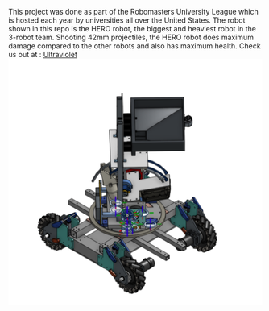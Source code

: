 This project was done as part of the Robomasters University League which is hosted each year by universities all over the United States. The robot shown in this repo is the HERO robot, the biggest and heaviest robot in the 3-robot team. Shooting 42mm projectiles, the HERO robot does maximum damage compared to the other robots and also has maximum health.
Check us out at : [Ultraviolet](https://www.nyurobomaster.com/)
![Project Image](image.png)

